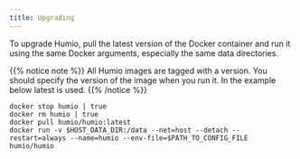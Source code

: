 ```yaml
---
title: Upgrading
---
```


To upgrade Humio, pull the latest version of the Docker container and run
it using the same Docker arguments, especially the same data directories.

{{% notice note %}}
All Humio images are tagged with a version. You should specify the version
of the image when you run it. In the example below latest is used.
{{% /notice %}}

```shell
docker stop humio | true
docker rm humio | true
docker pull humio/humio:latest
docker run -v $HOST_DATA_DIR:/data --net=host --detach --restart=always --name=humio --env-file=$PATH_TO_CONFIG_FILE humio/humio
```

